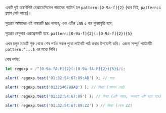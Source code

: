 একটি দুই অঙ্কবিশিষ্ট হেক্সাডেসিমেল নাম্বারের প্যাটার্ন হল `pattern:[0-9a-f]{2}` (ধরে নিই, `pattern:i` ফ্ল্যাগ সেট আছে)।

সুতরাং আমাদের এই নাম্বারটি `NN` লাগবে, এবং এটির `:NN` ৫ বার পুনরাবৃত্তি হবে;

সুতরাং রেগুলার এক্সপ্রেশনটি হবে: `pattern:[0-9a-f]{2}(:[0-9a-f]{2}){5}`

এখন চলুন ম্যাচটি শুরু থেকে শেষ পর্যন্ত সকল পুরো লাইনটি পাঠ করার উপযোগী করি। এজন্য সম্পূর্ন প্যাটার্নটি  `pattern:^...$` এর মধ্যে লিখি।

শেষ পর্যন্ত:

```js run
let regexp = /^[0-9a-fA-F]{2}(:[0-9a-fA-F]{2}){5}$/i;

alert( regexp.test('01:32:54:67:89:AB') ); // সত্য

alert( regexp.test('0132546789AB') ); // মিথ্যা (কোলন নেয়)

alert( regexp.test('01:32:54:67:89') ); // মিথ্যা (৫টি নাম্বার, অবশ্যই ৬টি হতে হবে)

alert( regexp.test('01:32:54:67:89:ZZ') ) // মিথ্যা (শেষে ZZ)
```
